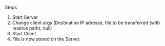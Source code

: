 Steps
  1. Start Server
  2. Change client args (Destination IP adresse, file to  be transferred (with relative path), null)
  3. Start Client
  4. File is now stored on the Server.
